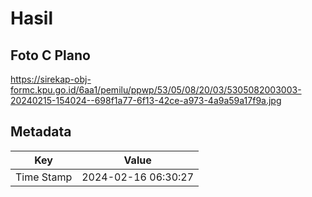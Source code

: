 # Hasil

## Foto C Plano

https://sirekap-obj-formc.kpu.go.id/6aa1/pemilu/ppwp/53/05/08/20/03/5305082003003-20240215-154024--698f1a77-6f13-42ce-a973-4a9a59a17f9a.jpg


## Metadata

| Key        | Value               |
| ---------- | ------------------- |
| Time Stamp | 2024-02-16 06:30:27 |



